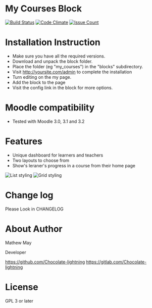 # My Courses Block
[![Build Status](https://travis-ci.org/learningworks/moodle-block_my_courses.svg?branch=master)](https://travis-ci.org/learningworks/moodle-block_my_courses)
[![Code Climate](https://codeclimate.com/github/learningworks/moodle-block_my_courses/badges/gpa.svg)](https://codeclimate.com/github/learningworks/moodle-block_my_courses/)
[![Issue Count](https://lima.codeclimate.com/github/learningworks/moodle-block_my_courses/badges/issue_count.svg)](https://lima.codeclimate.com/github/learningworks/moodle-block_my_courses)

Installation Instruction
=====================

* Make sure you have all the required versions.
* Download and unpack the block folder.
* Place the folder (eg "my_courses") in the "blocks" subdirectory.
* Visit http://yoursite.com/admin to complete the installation
* Turn editing on the my page.
* Add the block to the page
* Visit the config link in the block for more options.

Moodle compatibility
=====================
* Tested with Moodle 3.0, 3.1 and 3.2

Features
====================
* Unique dashboard for learners and teachers
* Two layouts to choose from
* Show's leraner's progress in a course from their home page

![List styling](https://github.com/learningworks/moodle-block_my_courses/raw/master/pix/list.png "List styling")
![Grid styling](https://github.com/learningworks/moodle-block_my_courses/raw/master/pix/grid.png "Grid styling")

Change log
=====================
Please Look in CHANGELOG

About Author
=====================
Mathew May

Developer

https://github.com/Chocolate-lightning
https://gitlab.com/Chocolate-lightning

License
=====================

GPL 3 or later